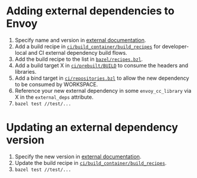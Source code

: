 # Adding external dependencies to Envoy

1. Specify name and version in [external documentation](../docs/install/requirements.rst).
2. Add a build recipe in [`ci/build_container/build_recipes`](../ci/build_container/build_recipes)
   for developer-local and CI external dependency build flows.
3. Add the build recipe to the list in [`bazel/recipes.bzl`](recipes.bzl).
4. Add a build target X in [`ci/prebuilt/BUILD`](../ci/prebuilt/BUILD) to consume the headers and
   libraries.
5. Add a bind target in [`ci/repositories.bzl`](repositories.bzl#L4) to allow the new dependency to be
   consumed by WORKSPACE.
6. Reference your new external dependency in some `envoy_cc_library` via X in the `external_deps`
   attribute.
7. `bazel test //test/...`

# Updating an external dependency version

1. Specify the new version in [external documentation](../docs/install/requirements.rst).
2. Update the build recipe in [`ci/build_container/build_recipes`](../ci/build_container/build_recipes).
3. `bazel test //test/...`
